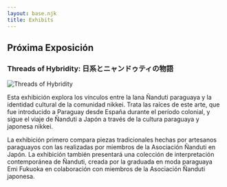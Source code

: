 ```yaml
---
layout: base.njk
title: Exhibits
---
```


<div class="content-container">

## Próxima Exposición
### Threads of Hybridity: 日系とニャンドゥティの物語

<img src="/images/background/flyer.png" alt="Threads of Hybridity" class="flyer" loading="lazy">

Esta exhibición explora los vínculos entre la lana Ñanduti paraguaya y la identidad cultural de la comunidad nikkei. Trata las raíces de este arte, que fue introducido a Paraguay desde España durante el período colonial, y sigue el viaje de Ñanduti a Japón a través de la cultura paraguaya y japonesa nikkei.

La exhibición primero compara piezas tradicionales hechas por artesanos paraguayos con las realizadas por miembros de la Asociación Ñanduti en Japón. La exhibición también presentará una colección de interpretación contemporánea de Ñanduti, creada por la graduada en moda paraguaya Emi Fukuoka en colaboración con miembros de la Asociación Ñanduti japonesa.

</div>

